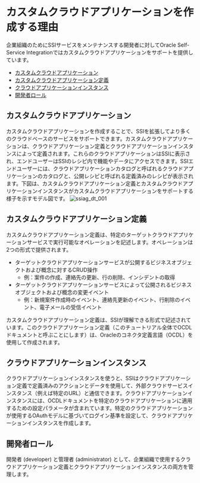 # カスタムクラウドアプリケーションを作成する理由

企業組織のためにSSIサービスをメンテナンスする開発者に対してOracle Self-Service Integrationではカスタムクラウドアプリケーションをサポートを提供しています。

- [カスタムクラウドアプリケーション](#カスタムクラウドアプリケーション)
- [カスタムクラウドアプリケーション定義](#カスタムクラウドアプリケーション定義)
- [クラウドアプリケーションインスタンス](#クラウドアプリケーションインスタンス)
- [開発者ロール](#開発者ロール)

## カスタムクラウドアプリケーション

カスタムクラウドアプリケーションを作成することで、SSIを拡張してより多くのクラウドベースのサービスをサポートできます。カスタムクラウドアプリケーションは、クラウドアプリケーション定義とクラウドアプリケーションインスタンスによって定義されます。これらのクラウドアプリケーションはSSIに表示され、エンドユーザーはSSIのレシピ内で機能やデータにアクセスできます。SSIエンドユーザーには、クラウドアプリケーションカタログと呼ばれるクラウドアプリケーションのカタログと、公開レシピと呼ばれる定義済みのレシピが表示されます。下図は、カスタムクラウドアプリケーション定義とカスタムクラウドアプリケーションインスタンスがカスタムクラウドアプリケーションをサポートする様子を示すモデル図です。
![ssiag_dt_001](https://docs.oracle.com/en/cloud/paas/self-service-integration-cloud/ssiag/img/ssiag_dt_001.png)

## カスタムクラウドアプリケーション定義

カスタムクラウドアプリケーション定義は、特定のターゲットクラウドアプリケーションサービスで実行可能なオペレーションを記述します。オペレーションは2つの形式で提供されます。

- ターゲットクラウドアプリケーションサービスが公開するビジネスオブジェクトおよび概念に対するCRUD操作
  - 例：案件の作成、連絡先の更新、行の削除、インシデントの取得
- ターゲットクラウドアプリケーションサービスによって公開されるビジネスオブジェクトおよび概念の変更イベント
  - 例：新規案件作成時のイベント、連絡先更新のイベント、行削除のイベント、電子メールの受信イベント

カスタムクラウドアプリケーション定義は、SSIが理解できる形式で記述されています。このクラウドアプリケーション定義（このチュートリアル全体でOCDLドキュメントと呼ぶことにします）は、Oracleのコネクタ定義言語（OCDL）を使用して作成されます。

## クラウドアプリケーションインスタンス

クラウドアプリケーションインスタンスを使うと、SSIはクラウドアプリケーション定義で定義済みのアクションとデータを使用して、外部クラウドサービスインスタンス（例えば特定のURL）と通信できます。クラウドアプリケーションインスタンスには、OCDLドキュメントを特定のクラウドアプリケーションに適用するための設定パラメータが含まれています。特定のクラウドアプリケーションが使用するOAuthモデルに基づいてログイン基準を設定して、クラウドアプリケーションインスタンスを作成します。

## 開発者ロール

開発者 (developer) と管理者 (administrator) として、企業組織で使用するクラウドアプリケーション定義とクラウドアプリケーションインスタンスの両方を管理します。